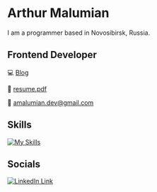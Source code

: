 # Arthur Malumian

I am a programmer based in Novosibirsk, Russia.

## Frontend Developer

💻 [Blog](https://www.amalumian.dev)

📄 [resume.pdf](https://www.amalumian.dev/pdf/resume.pdf)

📧 [amalumian.dev@gmail.com](mailto:amalumian.dev@gmail.com)

## Skills

[![My Skills](https://skillicons.dev/icons?i=react,redux,ts,js,sass,css,html,webpack,git&theme=light)](https://www.amalumian.dev/pdf/resume.pdf)

## Socials

[![LinkedIn Link](https://skillicons.dev/icons?i=linkedin&theme=light)](https://linkedin.com/in/amalumian)
